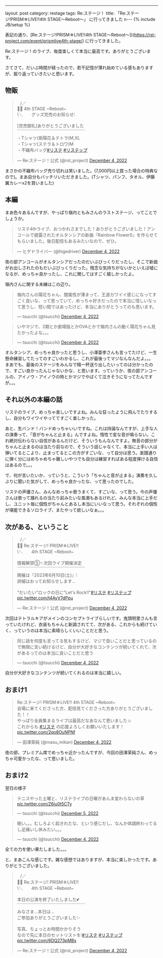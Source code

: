 ---
layout: post
category: restage
tags: Re:ステージ！
title: 「Re:ステージ!PRISM☆LIVE!!4th STAGE～Reboot～」 に行ってきました
n---
{% include JB/setup %}

表記の通り、[Re:ステージ!PRISM☆LIVE!!4th STAGE～Reboot～])(https://rst-project.com/event/prismlive4th-stage/) に行ってきました。

Re:ステージ！のライブ、毎度楽しくて本当に最高です。ありがとうございます。

さてさて、だいぶ時間が経ったので、若干記憶が薄れ始めている感もありますが、振り返っていきたいと思います。

## 物販

<blockquote class="twitter-tweet"><p lang="ja" dir="ltr">⠀/／<br>👺📢 4th STAGE ~Reboot~<br> \＼　　グッズ完売のお知らせ❕<br><br>[完売御礼]ありがとうございました<br>￣￣￣￣￣￣￣￣￣￣￣￣￣￣￣￣<br>・Tシャツ(紫陽花＆テトラ)M,XL<br>・Tシャツ(ステラ＆トロワ)M<br>・不織布バッグ<a href="https://twitter.com/hashtag/%E3%83%AA%E3%82%B9%E3%83%86?src=hash&amp;ref_src=twsrc%5Etfw">#リステ</a> <a href="https://twitter.com/hashtag/%E3%83%AA%E3%82%B9%E3%83%86%E3%83%83%E3%83%97?src=hash&amp;ref_src=twsrc%5Etfw">#リステップ</a></p>&mdash; Re:ステージ！公式 (@rst_project) <a href="https://twitter.com/rst_project/status/1599264230599184386?ref_src=twsrc%5Etfw">December 4, 2022</a></blockquote> <script async src="https://platform.twitter.com/widgets.js" charset="utf-8"></script>

まさかの不織布バッグ売り切れは笑いました。(7,000円以上買った場合の特典なので)。まあ自分もバッチリいただきました。(Tシャツ、パンフ、タオル、伊藤翼カレーx2を買いました)

## 本編

まあ色々あるんですが、やっぱり嶺内ともみさんのラストステージ、ってことでしょうか。

<blockquote class="twitter-tweet"><p lang="ja" dir="ltr">リステ4thライブ、おつかれさまでした！ありがとうございました！アンコールで披露されたオルタンシアの新曲『Rainbow FlowerS』を作らせてもらいました。後日配信もあるみたいなので、ぜひ。</p>&mdash; ヒゲドライバー (@higedriver) <a href="https://twitter.com/higedriver/status/1599374022319673344?ref_src=twsrc%5Etfw">December 4, 2022</a></blockquote> <script async src="https://platform.twitter.com/widgets.js" charset="utf-8"></script>

夜の部アンコールがオルタンシアだったのだいぶびっくりだったし、そこで新曲がお出しされたのもだいぶびっくりだった。残念な気持ちがないかといえば嘘になるが、めっちゃ良かったし、これに関してはすごく嬉しかったよ。

嶺内さんに関する未練はこの辺り。

<blockquote class="twitter-tweet"><p lang="ja" dir="ltr">嶺内さんの陽花ちゃん、闇属性が薄まって、王道カワイイ感じになってすごく良いな、って思っていて、めっちゃ好きだったので本当に惜しいなって思うし、短い間ではあったけど、本当にありがとうってのも思います。</p>&mdash; tsucchi (@tsucchi) <a href="https://twitter.com/tsucchi/status/1599433737028395010?ref_src=twsrc%5Etfw">December 4, 2022</a></blockquote> <script async src="https://platform.twitter.com/widgets.js" charset="utf-8"></script>

<blockquote class="twitter-tweet"><p lang="ja" dir="ltr">いやマジで、2期とか劇場版とかOVAとかで嶺内さんの動く陽花ちゃん見たかったよな。。。</p>&mdash; tsucchi (@tsucchi) <a href="https://twitter.com/tsucchi/status/1599434488941248515?ref_src=twsrc%5Etfw">December 4, 2022</a></blockquote> <script async src="https://platform.twitter.com/widgets.js" charset="utf-8"></script>

オルタンシア、めっちゃ良かったと思うし、小澤亜李さんも言ってたけど、一生懸命練習してたってのすごいわかるし、これが最後ってマジなんなんだよ。。。
まあでも、最後のステージをみんなで精一杯送り出したいってのは分かったので、すごい良かったんじゃないかな、と思います。っていうか、夜の部アンコールの、アイノウ・アイノウの時とかマジでやばくて泣きそうになってたんですが。。。

## それ以外の本編の話

リステのライブ、めっちゃ楽しいですよね。みんな狂ったように飛んでたりするし、自分もワイワイやっててすごく楽しかった。

あと、生バンド！バンドめっちゃいいですね。これは持論なんですが、上手な人の演奏って、「音がちゃんと止まる」んですよね。惰性で変な音が鳴らない。これ絶対伝わらない自信があるんだけど、そういうもんなんですよ。無音の部分がちゃんと止まるのは当たり前なので、そういう話じゃなくて、本当に上手い人は弾いてるとこより、止まってるとこの方がすごいな、って自分は思う。楽譜通りに弾く分にはめちゃめちゃ難しいやつでも自分は練習すればある程度弾ける自信はあるので。。。

で、何が言いたいか、っていうと、こういう「ちゃんと音が止まる」演奏を久しぶりに聞いた気がして、めっちゃ良かったな、って思ったのでした。

リステの声優さん、みんなめっちゃ歌うまくて、すごいな、って思う。今の声優さんは歌って踊れるの当たり前みたいな風潮もあるけれど、みんな本当に上手だし、ユニット毎に個性がちゃんとあるし本当にいいなって思う。それぞれの個性が堪能できるソロライブ、またやって欲しいなぁ。。。

## 次がある、ということ

<blockquote class="twitter-tweet"><p lang="ja" dir="ltr">⠀/／<br>👺📢 Re:ステージ! PRISM☆LIVE!!<br> \＼　　4th STAGE ~Reboot~<br><br>情報解禁⑤✨次回ライブ開催決定<br>￣￣￣￣￣￣￣￣￣￣￣￣￣￣￣￣<br>開催は『2023年6月10日(土)』❕<br>詳細はおってお知らせします…<br><br>&quot;だいたい&quot;ロックの日に&quot;Let&#39;s Rock!!&quot;<a href="https://twitter.com/hashtag/%E3%83%AA%E3%82%B9%E3%83%86?src=hash&amp;ref_src=twsrc%5Etfw">#リステ</a> <a href="https://twitter.com/hashtag/%E3%83%AA%E3%82%B9%E3%83%86%E3%83%83%E3%83%97?src=hash&amp;ref_src=twsrc%5Etfw">#リステップ</a> <a href="https://t.co/t4AyV7dPpu">pic.twitter.com/t4AyV7dPpu</a></p>&mdash; Re:ステージ！公式 (@rst_project) <a href="https://twitter.com/rst_project/status/1599394252701605894?ref_src=twsrc%5Etfw">December 4, 2022</a></blockquote> <script async src="https://platform.twitter.com/widgets.js" charset="utf-8"></script>

次回はテトラルキアがメインのコンセプトライブらしいです。鬼頭明里さんも言っていたけれど、衣装もちゃんと新調されてて、次がある、これからも続けていく、っていうのは本当に素晴らしくいいことだと思う。

<blockquote class="twitter-tweet"><p lang="ja" dir="ltr">同じ話を何度も言ってる気もするけど、マジで良いことだと思っているので無限に言い続けるけど、自分が大好きなコンテンツが続いてくれて、次があるってのは本当に良いことだと思う</p>&mdash; tsucchi (@tsucchi) <a href="https://twitter.com/tsucchi/status/1599428873514815488?ref_src=twsrc%5Etfw">December 4, 2022</a></blockquote> <script async src="https://platform.twitter.com/widgets.js" charset="utf-8"></script>

自分が大好きなコンテンツが続いてくれるのは本当に嬉しい。

## おまけ1

<blockquote class="twitter-tweet"><p lang="ja" dir="ltr">Re:ステージ! PRISM☆LIVE!! 4th STAGE ~Reboot~<br>会場に来てくださった方、配信見てくださった方ありがとうございました！！<br>やっぱり全員集まるライブは最高だなあなんて思いました☺<br>これからも <a href="https://twitter.com/hashtag/%E3%83%AA%E3%82%B9%E3%83%86?src=hash&amp;ref_src=twsrc%5Etfw">#リステ</a> の応援よろしくお願いいたします！ <a href="https://t.co/2qo8OuNPNf">pic.twitter.com/2qo8OuNPNf</a></p>&mdash; 田澤茉純 (@masu_mikan) <a href="https://twitter.com/masu_mikan/status/1599391083213238277?ref_src=twsrc%5Etfw">December 4, 2022</a></blockquote> <script async src="https://platform.twitter.com/widgets.js" charset="utf-8"></script>

夜の部、プレミアム席でめっちゃ近かったんですが、今回の田澤茉純さん、めっちゃ可愛かったな、って思いました。

## おまけ2

翌日の様子

<blockquote class="twitter-tweet"><p lang="ja" dir="ltr">テニスやった土曜と、リステライブの日曜があんま変わらないの草 <a href="https://t.co/Z6iu0t5CTy">pic.twitter.com/Z6iu0t5CTy</a></p>&mdash; tsucchi (@tsucchi) <a href="https://twitter.com/tsucchi/status/1599610583707693057?ref_src=twsrc%5Etfw">December 5, 2022</a></blockquote> <script async src="https://platform.twitter.com/widgets.js" charset="utf-8"></script>

<blockquote class="twitter-tweet"><p lang="ja" dir="ltr">眠い。。。むしろよく起きれたな、という感じだし、なんか体調終わってるし足痛いし休みたい。。。</p>&mdash; tsucchi (@tsucchi) <a href="https://twitter.com/tsucchi/status/1599547156209487872?ref_src=twsrc%5Etfw">December 4, 2022</a></blockquote> <script async src="https://platform.twitter.com/widgets.js" charset="utf-8"></script>

全ての力を使い果たしました。。。

と、まあこんな感じです。雑な感想ではありますが、本当に楽しかったです。ありがとうございました。

<blockquote class="twitter-tweet"><p lang="ja" dir="ltr">⠀/／<br>👺📢 Re:ステージ! PRISM☆LIVE!!<br> \＼　　4th STAGE ~Reboot~<br><br>本日の公演を終了いたしました💕<br>￣￣￣￣￣￣￣￣￣￣￣￣￣￣￣￣<br>みなさま…本日は…<br>ご参加ありがとうございました✨<br><br>写真、ちょっとお時間かかりそう<br>なので先に本日のセットリストを❕<a href="https://twitter.com/hashtag/%E3%83%AA%E3%82%B9%E3%83%86?src=hash&amp;ref_src=twsrc%5Etfw">#リステ</a> <a href="https://twitter.com/hashtag/%E3%83%AA%E3%82%B9%E3%83%86%E3%83%83%E3%83%97?src=hash&amp;ref_src=twsrc%5Etfw">#リステップ</a> <a href="https://t.co/6DQ273pMBx">pic.twitter.com/6DQ273pMBx</a></p>&mdash; Re:ステージ！公式 (@rst_project) <a href="https://twitter.com/rst_project/status/1599385153050415104?ref_src=twsrc%5Etfw">December 4, 2022</a></blockquote> <script async src="https://platform.twitter.com/widgets.js" charset="utf-8"></script>